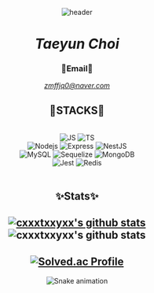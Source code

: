 <div align="center">

![header](https://capsule-render.vercel.app/api?type=waving&color=gradient&height=300&section=header&text=✨HelloDev✨&fontSize=90&animation=fadeIn)


# _Taeyun Choi_

### 📧Email📧

*zmffjq0@naver.com*


## 📖STACKS📖

<br>
<!-- <img alt="HTML" src="https://img.shields.io/badge/HTML5-E34F26.svg?&style=for-the-badge&logo=HTML5&logoColor=white&"/> -->
<!-- <img alt="CSS" src="https://img.shields.io/badge/CSS3-1572B6.svg?&style=for-the-badge&logo=HTML5&logoColor=white&"/> -->
<img alt="JS" src="https://img.shields.io/badge/JavaScript-F7DF1E.svg?&style=for-the-badge&logo=JavaScript&logoColor=white&"/>
<img alt="TS" src="https://img.shields.io/badge/TypeScript-3178C6.svg?&style=for-the-badge&logo=TypeScript&logoColor=white&"/>
<!-- <img alt="React" src="https://img.shields.io/badge/React-61DAFB.svg?&style=for-the-badge&logo=React&logoColor=white&"/> -->
<!-- <img alt="Redux" src="https://img.shields.io/badge/Redux-764ABC.svg?&style=for-the-badge&logo=Redux&logoColor=white&"/>
<img alt="ReduxSaga" src="https://img.shields.io/badge/Redux_Saga-999999.svg?&style=for-the-badge&logo=ReduxSaga&logoColor=white&"/>
<img alt="NextJS" src="https://img.shields.io/badge/Next.js-000000.svg?&style=for-the-badge&logo=Next.js&logoColor=white&"/> -->
<br>
<img alt="Nodejs" src="https://img.shields.io/badge/Node.js-339933.svg?&style=for-the-badge&logo=Node.js&logoColor=white&"/>
<img alt="Express" src="https://img.shields.io/badge/Express-000000.svg?&style=for-the-badge&logo=Express&logoColor=white&"/>
<img alt="NestJS" src="https://img.shields.io/badge/NestJS-E0234E.svg?&style=for-the-badge&logo=NestJS&logoColor=white&"/>
<br>
<img alt="MySQL" src="https://img.shields.io/badge/MySQL-4479A1.svg?&style=for-the-badge&logo=MySQL&logoColor=white&"/>
<img alt="Sequelize" src="https://img.shields.io/badge/Sequelize-52B0E7.svg?&style=for-the-badge&logo=Sequelize&logoColor=white&"/>
<img alt="MongoDB" src="https://img.shields.io/badge/MongoDB-47A248.svg?&style=for-the-badge&logo=MongoDB&logoColor=white&"/>
<br>
<img alt="Jest" src="https://img.shields.io/badge/Jest-C21325.svg?&style=for-the-badge&logo=Jest&logoColor=white&"/>
<img alt="Redis" src="https://img.shields.io/badge/Redis-DC382D.svg?&style=for-the-badge&logo=Redis&logoColor=white&"/>
<br>
 <!--
<img alt="Spring" src="https://img.shields.io/badge/Spring-6DB33F.svg?&style=for-the-badge&logo=Spring&logoColor=white&"/>
<img alt="SpringBoot" src="https://img.shields.io/badge/SpringBoot-6DB33F.svg?&style=for-the-badge&logo=SpringBoot&logoColor=white&"/>
<img alt="SpringSecurity" src="https://img.shields.io/badge/Spring_Security-6DB33F.svg?&style=for-the-badge&logo=SpringSecurity&logoColor=white&"/> -->

<br>

## ✨Stats✨
[![cxxxtxxyxx's github stats](https://github-readme-stats-eight-theta.vercel.app/api/top-langs/?username=cxxxtxxyxx&show_icons=true&hide_border=true&title_color=004386&icon_color=004386&layout=compact)](https://github.com/cxxxtxxyxx)
![cxxxtxxyxx's github stats](https://github-readme-stats-eight-theta.vercel.app/api?username=cxxxtxxyxx&show_icons=true)
---
[![Solved.ac Profile](http://mazassumnida.wtf/api/v2/generate_badge?boj=zmffjq0)](https://solved.ac/zmffjq0)
---
 ![Snake animation](https://github.com/cxxxtxxyxx/cxxxtxxyxx/blob/output/github-contribution-grid-snake.svg)

<!--
**cxxxtxxyxx/cxxxtxxyxx** is a ✨ _special_ ✨ repository because its `README.md` (this file) appears on your GitHub profile.

Here are some ideas to get you started:

- 🔭 I’m currently working on ...
- 🌱 I’m currently learning ...
- 👯 I’m looking to collaborate on ...
- 🤔 I’m looking for help with ...
- 💬 Ask me about ...
- 📫 How to reach me: ...
- 😄 Pronouns: ...
- ⚡ Fun fact: ...
-->

